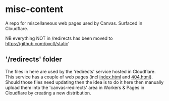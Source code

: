 # misc-content
A repo for miscellaneous web pages used by Canvas. Surfaced in Cloudflare.

NB everything NOT in /redirects has been moved to https://github.com/oxctl/static' 

## '/redirects' folder
The files in here are used by the 'redirects' service hosted in Cloudflare. This service has a couple of web pages (incl [index.html](https://redirect.canvas.ox.ac.uk/index.html) and [404.html](https://redirect.canvas.ox.ac.uk/404)). 
Should those files need updating then the idea is to do it here then manually upload them into the 'canvas-redirects' area in Workers & Pages in Cloudflare by creating a new distribution.
